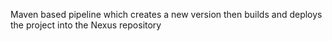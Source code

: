 Maven based pipeline which creates a new version then builds and deploys the project into the Nexus repository
